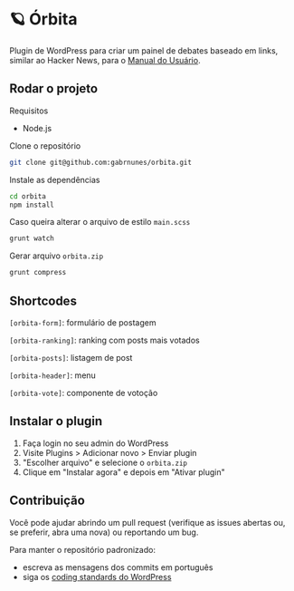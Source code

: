 # 🪐 Órbita

Plugin de WordPress para criar um painel de debates baseado em links, similar ao Hacker News, para o [Manual do Usuário](https://manualdousuario.net).

## Rodar o projeto

Requisitos
- Node.js

Clone o repositório

```bash
git clone git@github.com:gabrnunes/orbita.git
```

Instale as dependências

```bash
cd orbita
npm install
```

Caso queira alterar o arquivo de estilo `main.scss`

```bash
grunt watch
```

Gerar arquivo `orbita.zip`

```bash
grunt compress
```

## Shortcodes

`[orbita-form]`: formulário de postagem

`[orbita-ranking]`: ranking com posts mais votados

`[orbita-posts]`: listagem de post

`[orbita-header]`: menu

`[orbita-vote]`: componente de votoção

## Instalar o plugin

1. Faça login no seu admin do WordPress
2. Visite Plugins > Adicionar novo > Enviar plugin
3. "Escolher arquivo" e selecione o `orbita.zip`
4. Clique em "Instalar agora" e depois em "Ativar plugin"

## Contribuição

Você pode ajudar abrindo um pull request (verifique as issues abertas ou, se preferir, abra uma nova) ou reportando um bug.

Para manter o repositório padronizado:
- escreva as mensagens dos commits em português
- siga os [coding standards do WordPress](https://developer.wordpress.org/coding-standards/wordpress-coding-standards/)